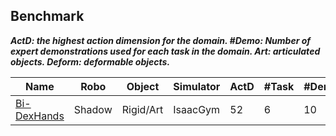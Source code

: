## Benchmark

***ActD: the highest action dimension for the domain. #Demo: Number of expert demonstrations used for each task in the domain. Art: articulated objects. Deform: deformable objects.***

| Name                                   | Robo   | Object    | Simulator | ActD | #Task | #Demo |
| -------------------------------------- | ------ | --------- | --------- | ---- | ----- | ----- |
| [Bi-DexHands](https://bi-dexhands.ai/) | Shadow | Rigid/Art | IsaacGym  | 52   | 6     | 10    |

